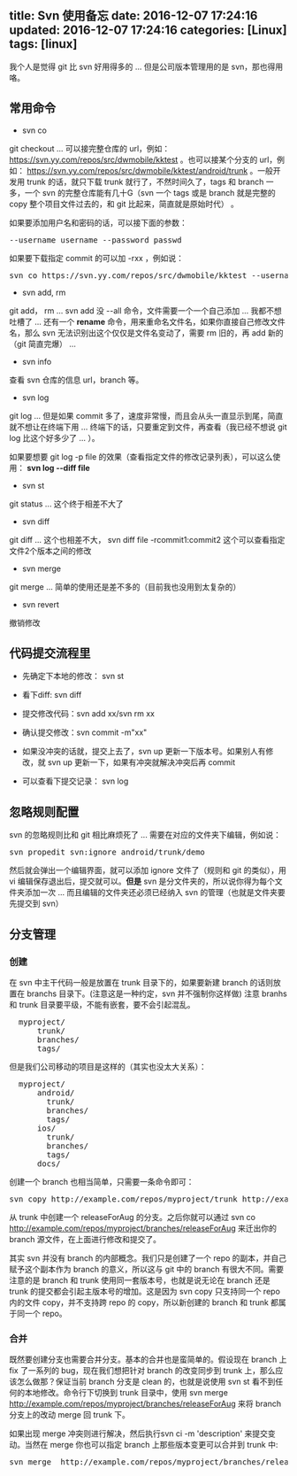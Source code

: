 title: Svn 使用备忘
date: 2016-12-07 17:24:16
updated: 2016-12-07 17:24:16
categories: [Linux]
tags: [linux]
---

我个人是觉得 git 比 svn 好用得多的 ... 但是公司版本管理用的是 svn，那也得用咯。

## 常用命令

* svn co

git checkout ... 可以接完整仓库的 url，例如： https://svn.yy.com/repos/src/dwmobile/kktest 。也可以接某个分支的 url，例如： https://svn.yy.com/repos/src/dwmobile/kktest/android/trunk 。一般开发用 trunk 的话，就只下载 trunk 就行了，不然时间久了，tags 和 branch 一多，一个 svn 的完整仓库能有几十G（svn 一个 tags 或是 branch 就是完整的 copy 整个项目文件过去的，和 git 比起来，简直就是原始时代） 。

如果要添加用户名和密码的话，可以接下面的参数：

<pre>
--username username --password passwd 
</pre>

如果要下载指定 commit 的可以加 -rxx ，例如说：

<pre>
svn co https://svn.yy.com/repos/src/dwmobile/kktest --username username --password passwd -r1395089
</pre>


* svn add, rm

git add， rm ... svn add 没 --all 命令，文件需要一个一个自己添加 ... 我都不想吐槽了 ... 还有一个 **rename** 命令，用来重命名文件名，如果你直接自己修改文件名，那么 svn 无法识别出这个仅仅是文件名变动了，需要 rm 旧的，再 add 新的（git 简直完爆） ... 


* svn info

查看 svn 仓库的信息 url，branch 等。


* svn log

git log ... 但是如果 commit 多了，速度非常慢，而且会从头一直显示到尾，简直就不想让在终端下用 ... 终端下的话，只要重定到文件，再查看（我已经不想说 git log 比这个好多少了 ... ）。

如果要想要 git log -p file 的效果（查看指定文件的修改记录列表），可以这么使用： **svn log --diff file**


* svn st

git status ... 这个终于相差不大了


* svn diff

git diff ... 这个也相差不大， svn diff file -rcommit1:commit2 这个可以查看指定文件2个版本之间的修改


* svn merge

git merge ... 简单的使用还是差不多的（目前我也没用到太复杂的）


* svn revert

撤销修改


## 代码提交流程里
* 先确定下本地的修改： svn st

* 看下diff: svn diff

* 提交修改代码：svn add xx/svn rm xx

* 确认提交修改：svn commit -m"xx"

* 如果没冲突的话就，提交上去了，svn up 更新一下版本号。如果别人有修改，就 svn up 更新一下，如果有冲突就解决冲突后再 commit

* 可以查看下提交记录： svn log


## 忽略规则配置
svn 的忽略规则比和 git 相比麻烦死了 ... 需要在对应的文件夹下编辑，例如说：

<pre>
svn propedit svn:ignore android/trunk/demo
</pre>

然后就会弹出一个编辑界面，就可以添加 ignore 文件了（规则和 git 的类似），用 vi 编辑保存退出后，提交就可以。**但是** svn 是分文件夹的，所以说你得为每个文件夹添加一次 ... 而且编辑的文件夹还必须已经纳入 svn 的管理（也就是文件夹要先提交到 svn）


## 分支管理

### 创建

在 svn 中主干代码一般是放置在 trunk 目录下的，如果要新建 branch 的话则放置在 branchs 目录下。(注意这是一种约定，svn 并不强制你这样做) 注意 branhs 和 trunk 目录要平级，不能有嵌套，要不会引起混乱。

<pre>
  myproject/
      trunk/
      branches/
      tags/
</pre>

但是我们公司移动的项目是这样的（其实也没太大关系）：

<pre>
  myproject/
	  android/
        trunk/
        branches/
        tags/
      ios/
        trunk/
        branches/
        tags/
      docs/
</pre>


创建一个 branch 也相当简单，只需要一条命令即可：

<pre>
svn copy http://example.com/repos/myproject/trunk http://example.com/repos/myproject/branches/releaseForAug -m 'create branch for release on August'
</pre>

从 trunk 中创建一个 releaseForAug 的分支。之后你就可以通过 svn co http://example.com/repos/myproject/branches/releaseForAug 来迁出你的 branch 源文件，在上面进行修改和提交了。

其实 svn 并没有 branch 的内部概念。我们只是创建了一个 repo 的副本，并自己赋予这个副本作为 branch 的意义，所以这与 git 中的 branch 有很大不同。需要注意的是 branch 和 trunk 使用同一套版本号，也就是说无论在 branch 还是 trunk 的提交都会引起主版本号的增加。这是因为 svn copy 只支持同一个 repo 内的文件 copy，并不支持跨 repo 的 copy，所以新创建的 branch 和 trunk 都属于同一个 repo。

### 合并

既然要创建分支也需要合并分支。基本的合并也是蛮简单的。假设现在 branch 上 fix 了一系列的 bug，现在我们想把针对 branch 的改变同步到 trunk 上，那么应该怎么做那？保证当前 branch 分支是 clean 的，也就是说使用 svn st 看不到任何的本地修改。命令行下切换到 trunk 目录中，使用 svn merge http://example.com/repos/myproject/branches/releaseForAug 来将 branch 分支上的改动 merge 回 trunk 下。

如果出现 merge 冲突则进行解决，然后执行svn ci -m 'description' 来提交变动。当然在 merge 你也可以指定 branch 上那些版本变更可以合并到 trunk 中:

<pre>
svn merge  http://example.com/repos/myproject/branches/releaseForAug -r150:HEAD
</pre>







